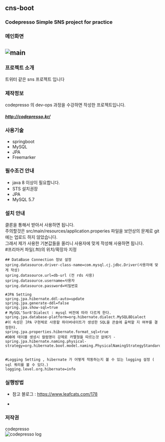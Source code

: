 ## cns-boot  
### Codepresso Simple SNS project for practice  
### 메인화면
![main](./images/cns-boot.png)
---  
### 프로젝트 소개
트위터 같은 sns 프로젝트 입니다
### 제작정보
codepresso 의 dev-ops 과정을 수강하면 작성한 프로젝트입니다.  
##### http://codepresso.kr/  
### 사용기술
* springboot  
* MySQL
* JPA 
* Freemarker  
### 필수조건 안내
* java 8 이상이 필요합니다.  
* STS 설치권장  
* JPA
* MySQL 5.7  
### 설치 안내 
클론을 통해서 받아서 사용하면 됩니다.  
주의할것은  src/main/resources/application.properies 파일을 보안상의 문제로 git 에는 업로드 하지 않았습니다.  
그래서 제가 사용한 기본값들을 올리니 사용자에 맞게 작성해 사용하면 됩니다.  
#프리마커 파일(.ftl)의 위치/확장자 지정
    
    ## DataBase Connection 정보 설정
	spring.datasource.driver-class-name=com.mysql.cj.jdbc.Driver(사용자에 맞게 작성)
	spring.datasource.url=db-url (전 rds 사용) 
	spring.datasource.username=사용자
	spring.datasource.password=비밀번호
	
	#JPA Setting
	spring.jpa.hibernate.ddl-auto=update
	spring.jpa.generate-ddl=false
	spring.jpa.show-sql=true
	# MySQL'5or8'Dialect : mysql 버전에 따라 다르게 한다.
	spring.jpa.database-platform=org.hibernate.dialect.MySQL8Dialect
	#이 속성은 ]PA 구현체로 사용할 하이버네이트가 생성한 SQL을 콘솔에 출력할 지 여부를 결정한다.
	spring.jpa.properties.hibernate.format_sql=true
	#DB에 테이블 생성시 컬럼명이 강제로 카멜형을 따르는것 없에기 - 
	spring.jpa.hibernate.naming.physical-strategy=org.hibernate.boot.model.naming.PhysicalNamingStrategyStandardImpl
	
   
	#Logging Setting , hibernate 가 어떻게 작동하는지 볼 수 있는 logging 설정 ( sql 쿼리를 볼 수 있다.)
	logging.level.org.hibernate=info

### 실행방법

   - 참고 블로그 : https://www.leafcats.com/178
* 
    

### 저작권
codepresso  
![codepresso log](./images/codepresso-logo.png)
